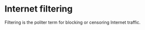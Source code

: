 [Title]: # (Filtrado de internet)
[Order]: # (56)

# Internet filtering

Filtering is the politer term for blocking or censoring Internet traffic.